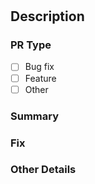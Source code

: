 # <Issue Name>
## Description
### PR Type
- [ ] Bug fix
- [ ] Feature
- [ ] Other

### Summary
<!-- Describe the issue -->

### Fix
<!-- Describe the fix -->

### Other Details
<!-- Describe other miscellaneous changes -->
